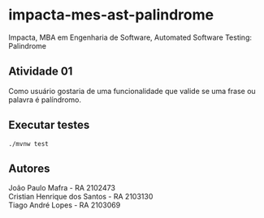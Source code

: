 # impacta-mes-ast-palindrome
Impacta, MBA em Engenharia de Software, Automated Software Testing: Palindrome

## Atividade 01
Como usuário gostaria de uma funcionalidade que valide se uma frase ou palavra é
palíndromo.

## Executar testes
``./mvnw test``

## Autores
João Paulo Mafra - RA 2102473 \
Cristian Henrique dos Santos - RA 2103130 \
Tiago André Lopes - RA 2103069
